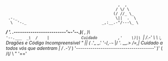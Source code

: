                                                      ,  ,
                                                    / \/ \
                                                   (/ //_ \_
     .-._                                           \||  .  \
      \  '-._                                 _,:__.-"/---\_ \
 ______/___  '.    .-------------------------'~-'--.)__( , )\ \
`'--.___  _\  /    |              Cuidado         ,'    \)|\ `\|
     /_.-' _\ \ _:,_ Dragões e Código Incompreensível   " ||   (
   .'__ _.' \'-/,`-~`                                     |/
       '. ___.> /=,|  Cuidado a todos vós que adentram    |
        / .-'/_ )  '--------------------------------------'
        )'  ( /(/
             \\ "
              '=='

